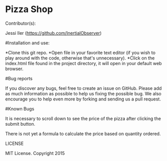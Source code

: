 # Pizza Shop

Contributor(s):

Jessi Iler (https://github.com/InertialObserver)

#Installation and use:

*Clone this git repo. 
*Open file in your favorite text editor (if you wish to play around with the code, otherwise that's unnecessary). 
*Click on the index.html file found in the project directory, it will open in your default web browser. 


#Bug reports

If you discover any bugs, feel free to create an issue on GitHub. Please add as much information as possible to help us fixing the possible bug. We also encourage you to help even more by forking and sending us a pull request.

#Known Bugs

It is necessary to scroll down to see the price of the pizza after clicking the submit button. 

There is not yet a formula to calculate the price based on quantity ordered.

LICENSE

MIT License. Copyright 2015

